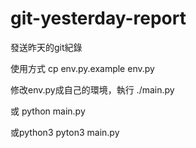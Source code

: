 # git-yesterday-report
發送昨天的git紀錄

使用方式
cp env.py.example env.py

修改env.py成自己的環境，執行
./main.py

或
python main.py

或python3
pyton3 main.py
